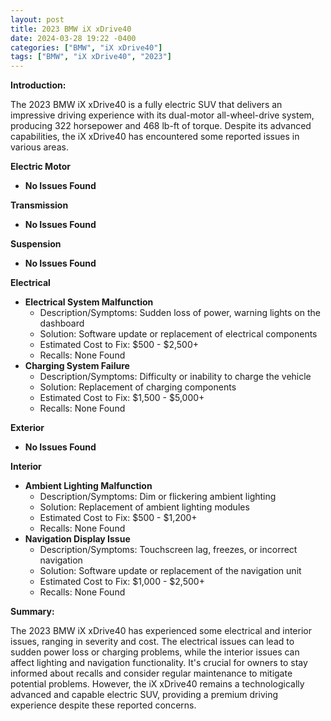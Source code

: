```yaml
---
layout: post
title: 2023 BMW iX xDrive40
date: 2024-03-28 19:22 -0400
categories: ["BMW", "iX xDrive40"]
tags: ["BMW", "iX xDrive40", "2023"]
---
```

**Introduction:**

The 2023 BMW iX xDrive40 is a fully electric SUV that delivers an impressive driving experience with its dual-motor all-wheel-drive system, producing 322 horsepower and 468 lb-ft of torque. Despite its advanced capabilities, the iX xDrive40 has encountered some reported issues in various areas.

**Electric Motor**

* **No Issues Found**

**Transmission**

* **No Issues Found**

**Suspension**

* **No Issues Found**

**Electrical**

* **Electrical System Malfunction**
    * Description/Symptoms: Sudden loss of power, warning lights on the dashboard
    * Solution: Software update or replacement of electrical components
    * Estimated Cost to Fix: $500 - $2,500+
    * Recalls: None Found
* **Charging System Failure**
    * Description/Symptoms: Difficulty or inability to charge the vehicle
    * Solution: Replacement of charging components
    * Estimated Cost to Fix: $1,500 - $5,000+
    * Recalls: None Found

**Exterior**

* **No Issues Found**

**Interior**

* **Ambient Lighting Malfunction**
    * Description/Symptoms: Dim or flickering ambient lighting
    * Solution: Replacement of ambient lighting modules
    * Estimated Cost to Fix: $500 - $1,200+
    * Recalls: None Found
* **Navigation Display Issue**
    * Description/Symptoms: Touchscreen lag, freezes, or incorrect navigation
    * Solution: Software update or replacement of the navigation unit
    * Estimated Cost to Fix: $1,000 - $2,500+
    * Recalls: None Found

**Summary:**

The 2023 BMW iX xDrive40 has experienced some electrical and interior issues, ranging in severity and cost. The electrical issues can lead to sudden power loss or charging problems, while the interior issues can affect lighting and navigation functionality. It's crucial for owners to stay informed about recalls and consider regular maintenance to mitigate potential problems. However, the iX xDrive40 remains a technologically advanced and capable electric SUV, providing a premium driving experience despite these reported concerns.
